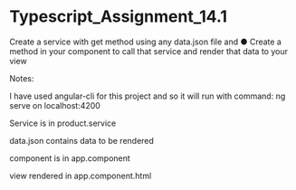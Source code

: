 # Typescript_Assignment_14.1

 Create a service with get method using any data.json file and ● Create a method in your component to call that service and render   that data to your view

Notes:

I have used angular-cli for this project and so it will run with command: ng serve on localhost:4200

Service is in product.service

data.json contains data to be rendered

component is in app.component

view rendered in app.component.html
